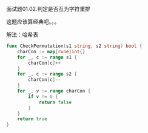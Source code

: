 面试题01.02.判定是否互为字符重排

这题应该算经典吧。。。



解法：哈希表



```go
func CheckPermutation(s1 string, s2 string) bool {
	charCon := map[rune]int{}
	for _, c := range s1 {
		charCon[c]++
	}
	for _, c := range s2 {
		charCon[c]--
	}
	for _, v := range charCon {
		if v != 0 {
			return false
		}
	}
	return true
}
```



